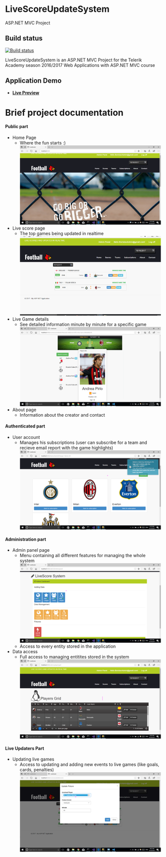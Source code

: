 # LiveScoreUpdateSystem
ASP.NET MVC Project

## Build status
[![Build status](https://ci.appveyor.com/api/projects/status/97o4855nob8687lt?svg=true)](https://ci.appveyor.com/project/BorislavBorisov/livescoreupdatesystem)

LiveScoreUpdateSystem is an ASP.NET MVC Project for the Telerik Academy season 2016/2017 Web Applications with ASP.NET MVC course

## Application Demo
- [**Live Preview**](http://livescoreupdate.azurewebsites.net)

# Brief project documentation
#### Public part
  - Home Page
    - Where the fun starts :) 
    ![image](./application-images/home-page.png)
  - Live score page
    - The top games being updated in realtime
    ![image](./application-images/live-games.png)
  - Live Game details
    - See detailed information minute by minute for a specific game
    ![image](./application-images/live-games-2.png)
  - About page
    - Information about the creator and contact
#### Authenticated part
 - User account
    - Manages his subscriptions (user can subscribe for a team and recieve email report with the game highlights)
    ![image](./application-images/teams-for-subscription.png)
#### Administration part
- Admin panel page
   - Menu containing all different features for managing the whole system
   ![image](./application-images/admin-panel.png)
   - Access to every entity stored in the application
- Data access
   - Full access to managing entitites stored in the system
    ![image](./application-images/players-managing.png)
#### Live Updaters Part
- Updating live games
    - Access to updating and adding new events to live games (like goals, cards, penalties)
    ![image](./application-images/updating-game.png)